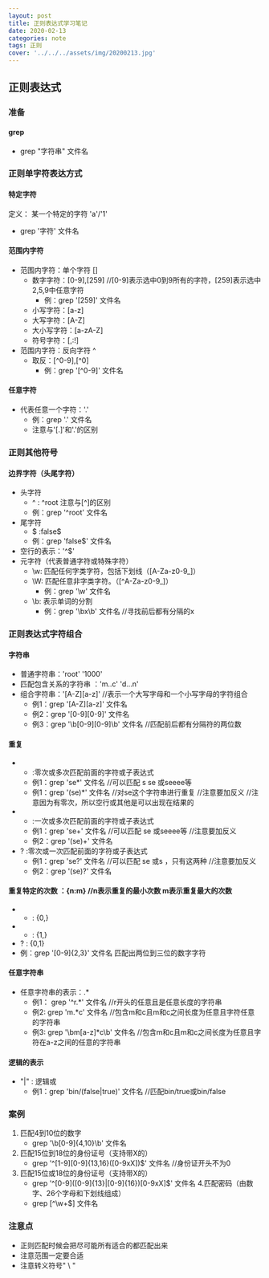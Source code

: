 ```yaml
---
layout: post
title: 正则表达式学习笔记
date: 2020-02-13
categories: note
tags: 正则
cover: '../../../assets/img/20200213.jpg'
---
```


## 正则表达式
### 准备
#### grep
+ grep "字符串" 文件名
### 正则单字符表达方式
#### 特定字符
定义： 某一个特定的字符 'a'/'1'
+ grep '字符'  文件名
#### 范围内字符
+ 范围内字符：单个字符  []
  + 数字字符：[0-9],[259] //[0-9]表示选中0到9所有的字符，[259]表示选中2,5,9中任意字符
    + 例：grep '[259]'  文件名
  + 小写字符：[a-z]
  + 大写字符：[A-Z]
  + 大小写字符：[a-zA-Z]
  + 符号字符：[,:!]
+ 范围内字符：反向字符  ^
  + 取反：[^0-9],[^0]
    + 例：grep '[^0-9]' 文件名
#### 任意字符
+ 代表任意一个字符：'.'
  + 例：grep '.'  文件名
  + 注意与'[.]'和'\.'的区别

### 正则其他符号
#### 边界字符（头尾字符）
+ 头字符
  + ^ : ^root  注意与[^]的区别
  + 例：grep '^root'  文件名
+ 尾字符
  + $ :false$
  + 例：grep 'false$' 文件名
+ 空行的表示：'^$'
+ 元字符（代表普通字符或特殊字符）
  + \w:  匹配任何字类字符，包括下划线（[A-Za-z0-9_]）
  + \W:  匹配任意非字类字符。（[^A-Za-z0-9_]）
    + 例：grep '\w'  文件名
  + \b:   表示单词的分割
    + 例：grep '\bx\b'  文件名  //寻找前后都有分隔的x

### 正则表达式字符组合
#### 字符串
+ 普通字符串：'root'   '1000'
+ 匹配包含关系的字符串 ：'m..c'  'd...n'  
+ 组合字符串：'[A-Z][a-z]' //表示一个大写字母和一个小写字母的字符组合
  + 例1：grep '[A-Z][a-z]'  文件名
  + 例2：grep '[0-9][0-9]'  文件名
  + 例3：grep '\b[0-9][0-9]\b'  文件名  //匹配前后都有分隔符的两位数
#### 重复
+ *  :零次或多次匹配前面的字符或子表达式
  + 例1：grep 'se*' 文件名 //可以匹配 s se 或seeee等
  + 例1：grep '\(se\)*' 文件名 //对se这个字符串进行重复 //注意要加反义 //注意因为有零次，所以空行或其他是可以出现在结果的
+ +  :一次或多次匹配前面的字符或子表达式
  + 例1：grep 'se\+' 文件名 //可以匹配 se 或seeee等 //注意要加反义
  + 例2：grep '\(se\)\+' 文件名
+ ?  :零次或一次匹配前面的字符或子表达式
  + 例1：grep 'se\?' 文件名 //可以匹配 se 或s ，只有这两种 //注意要加反义
  + 例2：grep '\(se\)\?' 文件名
#### 重复特定的次数 ：{n:m} //n表示重复的最小次数 m表示重复最大的次数
+ *  :  {0,}
+ +  :  {1,}
+ ?  :  {0,1}
+ 例：grep '[0-9]\{2,3\}' 文件名  匹配出两位到三位的数字字符
#### 任意字符串
+ 任意字符串的表示：.*
  + 例1： grep '^r.*' 文件名   //r开头的任意且是任意长度的字符串
  + 例2:    grep 'm.*c' 文件名    //包含m和c且m和c之间长度为任意且字符任意的字符串
  + 例3:    grep '\bm[a-z]*c\b' 文件名  //包含m和c且m和c之间长度为任意且字符在a-z之间的任意的字符串
#### 逻辑的表示
+ "|" :   逻辑或
  + 例1：grep 'bin/\(false\|true\)' 文件名 //匹配bin/true或bin/false


### 案例
1. 匹配4到10位的数字
   + grep '\b[0-9]\{4,10\}\b'  文件名
2. 匹配15位到18位的身份证号（支持带X的）
   + grep '^[1-9][0-9]\{13,16\}\([0-9xX]\)$'  文件名   //身份证开头不为0
3. 匹配15位或18位的身份证号（支持带X的）
   + grep '^[0-9]\([0-9]\{13\}\|[0-9]\{16\}\)[0-9xX]$' 文件名
4.匹配密码（由数字、26个字母和下划线组成）
   + grep [^\w\+$] 文件名 

### 注意点
+ 正则匹配时候会把尽可能所有适合的都匹配出来
+ 注意范围一定要合适
+ 注意转义符号" \ "